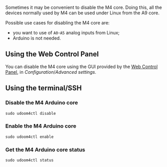 Sometimes it may be convenient to disable the M4 core. Doing this, all the devices normally used by M4 can be used under Linux from the A9 core.

Possible use cases for disabling the M4 core are:
 * you want to use of `A0`-`A5` analog inputs from Linux;
 * Arduino is not needed.


## Using the Web Control Panel

You can disable the M4 core using the GUI provided by the [Web Control Panel](../Basic_Setup/Web_Control_Panel.html), in *Configuration*/*Advanced settings*.

## Using the terminal/SSH

### Disable the M4 Arduino core

    sudo udoom4ctl disable

### Enable the M4 Arduino core

    sudo udoom4ctl enable

### Get the M4 Arduino core status

    sudo udoom4ctl status

